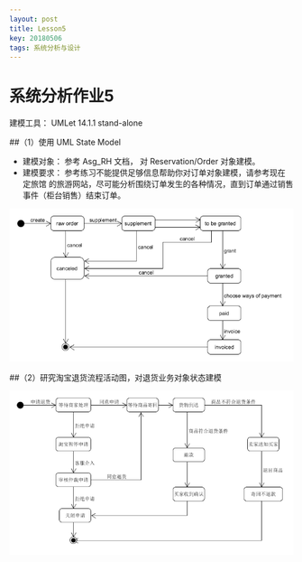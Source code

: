 ```yaml
---
layout: post
title: Lesson5
key: 20180506
tags: 系统分析与设计
---
```

# 系统分析作业5
建模工具： UMLet 14.1.1 stand-alone

##（1）使用 UML State Model

* 建模对象： 参考 Asg_RH 文档， 对 Reservation/Order 对象建模。
* 建模要求： 参考练习不能提供足够信息帮助你对订单对象建模，请参考现在 定旅馆 的旅游网站，尽可能分析围绕订单发生的各种情况，直到订单通过销售事件（柜台销售）结束订单。

![state_model](https://github.com/t617/blog/raw/master/screenshots/uml/state_model.png)


##（2）研究淘宝退货流程活动图，对退货业务对象状态建模

![tbth_state](https://github.com/t617/blog/raw/master/screenshots/uml/tbth_state.png)
